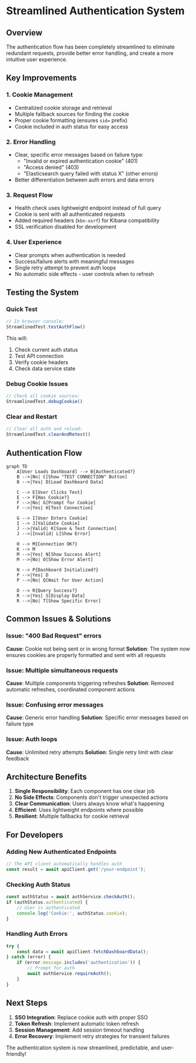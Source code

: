 # Streamlined Authentication System

## Overview

The authentication flow has been completely streamlined to eliminate redundant requests, provide better error handling, and create a more intuitive user experience.

## Key Improvements

### 1. **Cookie Management**
- Centralized cookie storage and retrieval
- Multiple fallback sources for finding the cookie
- Proper cookie formatting (ensures `sid=` prefix)
- Cookie included in auth status for easy access

### 2. **Error Handling**
- Clear, specific error messages based on failure type:
  - "Invalid or expired authentication cookie" (401)
  - "Access denied" (403)
  - "Elasticsearch query failed with status X" (other errors)
- Better differentiation between auth errors and data errors

### 3. **Request Flow**
- Health check uses lightweight endpoint instead of full query
- Cookie is sent with all authenticated requests
- Added required headers (`kbn-xsrf`) for Kibana compatibility
- SSL verification disabled for development

### 4. **User Experience**
- Clear prompts when authentication is needed
- Success/failure alerts with meaningful messages
- Single retry attempt to prevent auth loops
- No automatic side effects - user controls when to refresh

## Testing the System

### Quick Test
```javascript
// In browser console:
StreamlinedTest.testAuthFlow()
```

This will:
1. Check current auth status
2. Test API connection
3. Verify cookie headers
4. Check data service state

### Debug Cookie Issues
```javascript
// Check all cookie sources:
StreamlinedTest.debugCookie()
```

### Clear and Restart
```javascript
// Clear all auth and reload:
StreamlinedTest.clearAndRetest()
```

## Authentication Flow

```mermaid
graph TD
    A[User Loads Dashboard] --> B{Authenticated?}
    B -->|No| C[Show "TEST CONNECTION" Button]
    B -->|Yes| D[Load Dashboard Data]

    C --> E[User Clicks Test]
    E --> F{Has Cookie?}
    F -->|No| G[Prompt for Cookie]
    F -->|Yes| H[Test Connection]

    G --> I[User Enters Cookie]
    I --> J[Validate Cookie]
    J -->|Valid| K[Save & Test Connection]
    J -->|Invalid| L[Show Error]

    H --> M{Connection OK?}
    K --> M
    M -->|Yes| N[Show Success Alert]
    M -->|No| O[Show Error Alert]

    N --> P{Dashboard Initialized?}
    P -->|Yes| D
    P -->|No| Q[Wait for User Action]

    D --> R{Query Success?}
    R -->|Yes| S[Display Data]
    R -->|No| T[Show Specific Error]
```

## Common Issues & Solutions

### Issue: "400 Bad Request" errors
**Cause**: Cookie not being sent or in wrong format
**Solution**: The system now ensures cookies are properly formatted and sent with all requests

### Issue: Multiple simultaneous requests
**Cause**: Multiple components triggering refreshes
**Solution**: Removed automatic refreshes, coordinated component actions

### Issue: Confusing error messages
**Cause**: Generic error handling
**Solution**: Specific error messages based on failure type

### Issue: Auth loops
**Cause**: Unlimited retry attempts
**Solution**: Single retry limit with clear feedback

## Architecture Benefits

1. **Single Responsibility**: Each component has one clear job
2. **No Side Effects**: Components don't trigger unexpected actions
3. **Clear Communication**: Users always know what's happening
4. **Efficient**: Uses lightweight endpoints where possible
5. **Resilient**: Multiple fallbacks for cookie retrieval

## For Developers

### Adding New Authenticated Endpoints

```javascript
// The API client automatically handles auth
const result = await apiClient.get('/your-endpoint');
```

### Checking Auth Status

```javascript
const authStatus = await authService.checkAuth();
if (authStatus.authenticated) {
    // User is authenticated
    console.log('Cookie:', authStatus.cookie);
}
```

### Handling Auth Errors

```javascript
try {
    const data = await apiClient.fetchDashboardData();
} catch (error) {
    if (error.message.includes('authentication')) {
        // Prompt for auth
        await authService.requireAuth();
    }
}
```

## Next Steps

1. **SSO Integration**: Replace cookie auth with proper SSO
2. **Token Refresh**: Implement automatic token refresh
3. **Session Management**: Add session timeout handling
4. **Error Recovery**: Implement retry strategies for transient failures

The authentication system is now streamlined, predictable, and user-friendly!
